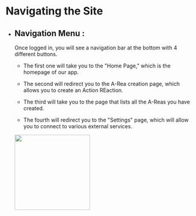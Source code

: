 # Navigating the Site
- ## Navigation Menu :
    Once logged in, you will see a navigation bar at the bottom with 4 different buttons.

    - The first one will take you to the "Home Page," which is the homepage of our app.

    - The second will redirect you to the A-Rea creation page, which allows you to create an Action REaction.

    - The third will take you to the page that lists all the A-Reas you have created.

    - The fourth will redirect you to the "Settings" page, which will allow you to connect to various external services.

    <img width="200" src="https://zupimages.net/up/24/44/nz1c.png">